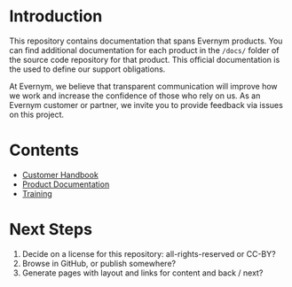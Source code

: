 # Introduction

This repository contains documentation that spans Evernym products. You can find additional documentation for each product in the `/docs/` folder of the source code repository for that product. This official documentation is the used to define our support obligations.

At Evernym, we believe that transparent communication will improve how we work and increase the confidence of those who rely on us. As an Evernym customer or partner, we invite you to provide feedback via issues on this project.

# Contents
* [Customer Handbook](Customer-Handbook/)
* [Product Documentation](Products/)
* [Training](Training/)

# Next Steps
1. Decide on a license for this repository: all-rights-reserved or CC-BY? 
1. Browse in GitHub, or publish somewhere?
1. Generate pages with layout and links for content and back / next?
